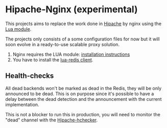 Hipache-Nginx (experimental)
============================

This projects aims to replace the work done in [Hipache](https://github.com/dotcloud/hipache)
by nginx using the [Lua module](https://github.com/chaoslawful/lua-nginx-module).

The projects only consists of a some configuration files for now but it will
soon evolve in a ready-to-use scalable proxy solution.

1. Nginx requires the LUA module: [installation instructions](http://wiki.nginx.org/HttpLuaModule#Installation)
2. You have to install the [lua-redis client](https://github.com/agentzh/lua-resty-redis).


Health-checks
-------------

All dead backends won't be marked as dead in the Redis, they will be only
announced to be dead. This is on purpose since it's possible to have a delay
between the dead detection and the announcement with the current
implementation.

This is not a blocker to run this in production, you will need
to monitor the "dead" channel with the [Hipache-hchecker](https://github.com/samalba/hipache-hchecker/).
